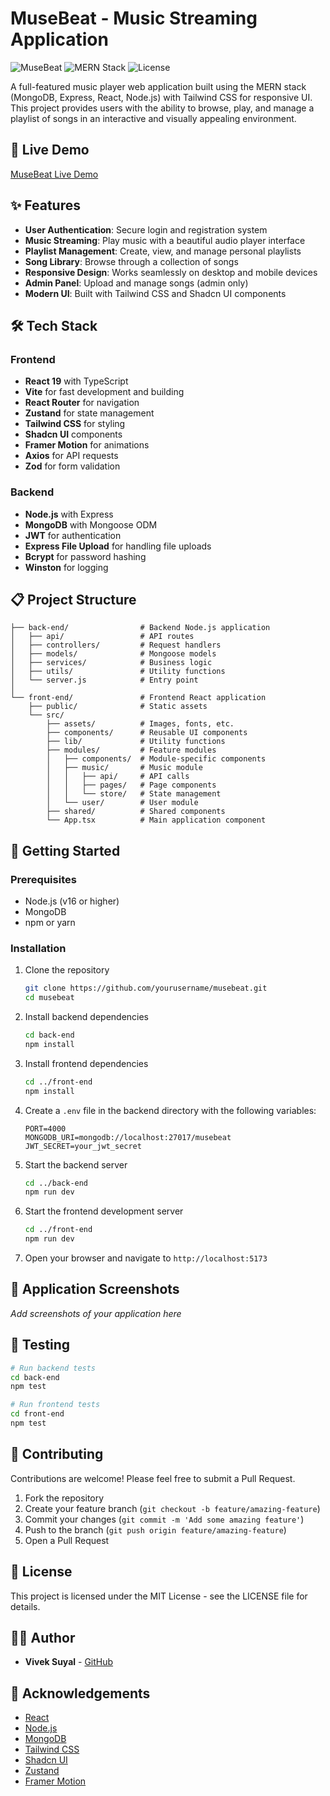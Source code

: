 # MuseBeat - Music Streaming Application

![MuseBeat](https://img.shields.io/badge/MuseBeat-Music%20Streaming-ff69b4)
![MERN Stack](https://img.shields.io/badge/Stack-MERN-blue)
![License](https://img.shields.io/badge/License-MIT-green)

A full-featured music player web application built using the MERN stack (MongoDB, Express, React, Node.js) with Tailwind CSS for responsive UI. This project provides users with the ability to browse, play, and manage a playlist of songs in an interactive and visually appealing environment.

## 🎵 Live Demo

[MuseBeat Live Demo](https://music-frontend-7j8o.onrender.com)

## ✨ Features

- **User Authentication**: Secure login and registration system
- **Music Streaming**: Play music with a beautiful audio player interface
- **Playlist Management**: Create, view, and manage personal playlists
- **Song Library**: Browse through a collection of songs
- **Responsive Design**: Works seamlessly on desktop and mobile devices
- **Admin Panel**: Upload and manage songs (admin only)
- **Modern UI**: Built with Tailwind CSS and Shadcn UI components

## 🛠️ Tech Stack

### Frontend
- **React 19** with TypeScript
- **Vite** for fast development and building
- **React Router** for navigation
- **Zustand** for state management
- **Tailwind CSS** for styling
- **Shadcn UI** components
- **Framer Motion** for animations
- **Axios** for API requests
- **Zod** for form validation

### Backend
- **Node.js** with Express
- **MongoDB** with Mongoose ODM
- **JWT** for authentication
- **Express File Upload** for handling file uploads
- **Bcrypt** for password hashing
- **Winston** for logging

## 📋 Project Structure

```
├── back-end/                # Backend Node.js application
│   ├── api/                 # API routes
│   ├── controllers/         # Request handlers
│   ├── models/              # Mongoose models
│   ├── services/            # Business logic
│   ├── utils/               # Utility functions
│   └── server.js            # Entry point
│
└── front-end/               # Frontend React application
    ├── public/              # Static assets
    └── src/
        ├── assets/          # Images, fonts, etc.
        ├── components/      # Reusable UI components
        ├── lib/             # Utility functions
        ├── modules/         # Feature modules
        │   ├── components/  # Module-specific components
        │   ├── music/       # Music module
        │   │   ├── api/     # API calls
        │   │   ├── pages/   # Page components
        │   │   └── store/   # State management
        │   └── user/        # User module
        ├── shared/          # Shared components
        └── App.tsx          # Main application component
```

## 🚀 Getting Started

### Prerequisites

- Node.js (v16 or higher)
- MongoDB
- npm or yarn

### Installation

1. Clone the repository
   ```bash
   git clone https://github.com/yourusername/musebeat.git
   cd musebeat
   ```

2. Install backend dependencies
   ```bash
   cd back-end
   npm install
   ```

3. Install frontend dependencies
   ```bash
   cd ../front-end
   npm install
   ```

4. Create a `.env` file in the backend directory with the following variables:
   ```
   PORT=4000
   MONGODB_URI=mongodb://localhost:27017/musebeat
   JWT_SECRET=your_jwt_secret
   ```

5. Start the backend server
   ```bash
   cd ../back-end
   npm run dev
   ```

6. Start the frontend development server
   ```bash
   cd ../front-end
   npm run dev
   ```

7. Open your browser and navigate to `http://localhost:5173`

## 📱 Application Screenshots

*Add screenshots of your application here*

## 🧪 Testing

```bash
# Run backend tests
cd back-end
npm test

# Run frontend tests
cd front-end
npm test
```

## 🤝 Contributing

Contributions are welcome! Please feel free to submit a Pull Request.

1. Fork the repository
2. Create your feature branch (`git checkout -b feature/amazing-feature`)
3. Commit your changes (`git commit -m 'Add some amazing feature'`)
4. Push to the branch (`git push origin feature/amazing-feature`)
5. Open a Pull Request

## 📄 License

This project is licensed under the MIT License - see the LICENSE file for details.

## 👨‍💻 Author

- **Vivek Suyal** - [GitHub](https://github.com/SuyalVivek/)

## 🙏 Acknowledgements

- [React](https://reactjs.org/)
- [Node.js](https://nodejs.org/)
- [MongoDB](https://www.mongodb.com/)
- [Tailwind CSS](https://tailwindcss.com/)
- [Shadcn UI](https://ui.shadcn.com/)
- [Zustand](https://github.com/pmndrs/zustand)
- [Framer Motion](https://www.framer.com/motion/)
